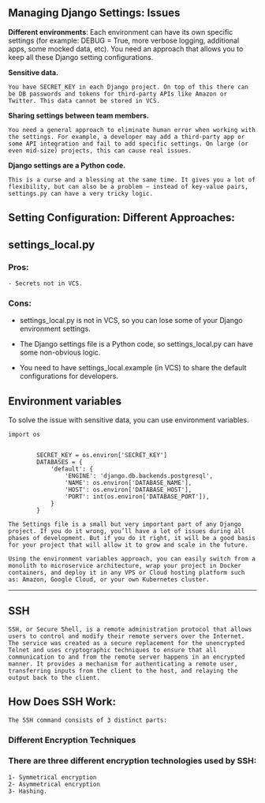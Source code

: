## Managing Django Settings: Issues


**Different environments**:
    Each environment can have its own specific settings (for example: DEBUG = True, more verbose logging, additional apps, some mocked data, etc). You need an approach that allows you to keep all these Django setting configurations.

**Sensitive data.**

    You have SECRET_KEY in each Django project. On top of this there can be DB passwords and tokens for third-party APIs like Amazon or Twitter. This data cannot be stored in VCS.

**Sharing settings between team members.** 

    You need a general approach to eliminate human error when working with the settings. For example, a developer may add a third-party app or some API integration and fail to add specific settings. On large (or even mid-size) projects, this can cause real issues.

**Django settings are a Python code.** 

    This is a curse and a blessing at the same time. It gives you a lot of flexibility, but can also be a problem – instead of key-value pairs, settings.py can have a very tricky logic.

## Setting Configuration: Different Approaches:

## settings_local.py

### Pros:

    - Secrets not in VCS.

### Cons:

   - settings_local.py is not in VCS, so you can lose some of your Django environment settings.

   - The Django settings file is a Python code, so settings_local.py can have some non-obvious logic.

   - You need to have settings_local.example (in VCS) to share the default configurations for developers.


## Environment variables

To solve the issue with sensitive data, you can use environment variables.

    
    import os


            SECRET_KEY = os.environ['SECRET_KEY']
            DATABASES = {
                'default': {
                    'ENGINE': 'django.db.backends.postgresql',
                    'NAME': os.environ['DATABASE_NAME'],
                    'HOST': os.environ['DATABASE_HOST'],
                    'PORT': int(os.environ['DATABASE_PORT']),
                }
            }
    
```   
The Settings file is a small but very important part of any Django project. If you do it wrong, you’ll have a lot of issues during all phases of development. But if you do it right, it will be a good basis for your project that will allow it to grow and scale in the future.

Using the environment variables approach, you can easily switch from a monolith to microservice architecture, wrap your project in Docker containers, and deploy it in any VPS or Cloud hosting platform such as: Amazon, Google Cloud, or your own Kubernetes cluster.
```

------------------------------------

## SSH

    SSH, or Secure Shell, is a remote administration protocol that allows users to control and modify their remote servers over the Internet. The service was created as a secure replacement for the unencrypted Telnet and uses cryptographic techniques to ensure that all communication to and from the remote server happens in an encrypted manner. It provides a mechanism for authenticating a remote user, transferring inputs from the client to the host, and relaying the output back to the client.

## How Does SSH Work:

    The SSH command consists of 3 distinct parts:

### Different Encryption Techniques

### There are three different encryption technologies used by SSH:

    1- Symmetrical encryption
    2- Asymmetrical encryption
    3- Hashing.
